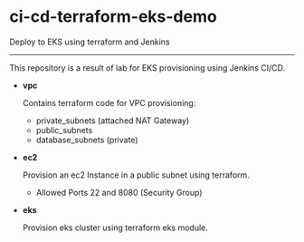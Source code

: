 # ci-cd-terraform-eks-demo

Deploy to EKS using terraform and Jenkins

---
This repository is a result of lab for EKS provisioning using Jenkins CI/CD.

- **vpc**

  Contains terraform code for VPC provisioning:
  
  - private_subnets (attached NAT Gateway)
  - public_subnets
  - database_subnets (private)

- **ec2**

  Provision an ec2 Instance in a public subnet using terraform.
  
  - Allowed Ports 22 and 8080 (Security Group)

- **eks**

  Provision eks cluster using terraform eks module.
